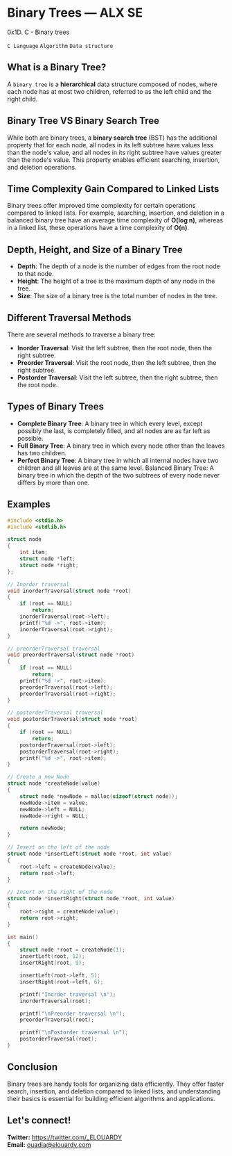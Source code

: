 # Binary Trees — ALX SE
0x1D. C - Binary trees

`C Language` `Algorithm` `Data structure`

## What is a Binary Tree?
A `binary tree` is a **hierarchical** data structure composed of nodes, where each node has at most two children, referred to as the left child and the right child.

## Binary Tree VS Binary Search Tree
While both are binary trees, a **binary search tree** (BST) has the additional property that for each node, all nodes in its left subtree have values less than the node's value, and all nodes in its right subtree have values greater than the node's value. This property enables efficient searching, insertion, and deletion operations.

## Time Complexity Gain Compared to Linked Lists
Binary trees offer improved time complexity for certain operations compared to linked lists. For example, searching, insertion, and deletion in a balanced binary tree have an average time complexity of **O(log n)**, whereas in a linked list, these operations have a time complexity of **O(n)**.

## Depth, Height, and Size of a Binary Tree
- **Depth**: The depth of a node is the number of edges from the root node to that node.
- **Height**: The height of a tree is the maximum depth of any node in the tree.
- **Size**: The size of a binary tree is the total number of nodes in the tree.
## Different Traversal Methods
There are several methods to traverse a binary tree:

- **Inorder Traversal**: Visit the left subtree, then the root node, then the right subtree.
- **Preorder Traversal**: Visit the root node, then the left subtree, then the right subtree.
- **Postorder Traversal**: Visit the left subtree, then the right subtree, then the root node.
## Types of Binary Trees
- **Complete Binary Tree**: A binary tree in which every level, except possibly the last, is completely filled, and all nodes are as far left as possible.
- **Full Binary Tree**: A binary tree in which every node other than the leaves has two children.
- **Perfect Binary Tree**: A binary tree in which all internal nodes have two children and all leaves are at the same level.
Balanced Binary Tree: A binary tree in which the depth of the two subtrees of every node never differs by more than one.

## Examples
```c
#include <stdio.h>
#include <stdlib.h>

struct node
{
    int item;
    struct node *left;
    struct node *right;
};

// Inorder traversal
void inorderTraversal(struct node *root)
{
    if (root == NULL)
        return;
    inorderTraversal(root->left);
    printf("%d ->", root->item);
    inorderTraversal(root->right);
}

// preorderTraversal traversal
void preorderTraversal(struct node *root)
{
    if (root == NULL)
        return;
    printf("%d ->", root->item);
    preorderTraversal(root->left);
    preorderTraversal(root->right);
}

// postorderTraversal traversal
void postorderTraversal(struct node *root)
{
    if (root == NULL)
        return;
    postorderTraversal(root->left);
    postorderTraversal(root->right);
    printf("%d ->", root->item);
}

// Create a new Node
struct node *createNode(value)
{
    struct node *newNode = malloc(sizeof(struct node));
    newNode->item = value;
    newNode->left = NULL;
    newNode->right = NULL;

    return newNode;
}

// Insert on the left of the node
struct node *insertLeft(struct node *root, int value)
{
    root->left = createNode(value);
    return root->left;
}

// Insert on the right of the node
struct node *insertRight(struct node *root, int value)
{
    root->right = createNode(value);
    return root->right;
}

int main()
{
    struct node *root = createNode(1);
    insertLeft(root, 12);
    insertRight(root, 9);

    insertLeft(root->left, 5);
    insertRight(root->left, 6);

    printf("Inorder traversal \n");
    inorderTraversal(root);

    printf("\nPreorder traversal \n");
    preorderTraversal(root);

    printf("\nPostorder traversal \n");
    postorderTraversal(root);
}
```

## Conclusion
Binary trees are handy tools for organizing data efficiently. They offer faster search, insertion, and deletion compared to linked lists, and understanding their basics is essential for building efficient algorithms and applications.

## Let's connect!
**Twitter:** https://twitter.com/_ELOUARDY \
**Email:** ouadia@elouardy.com

